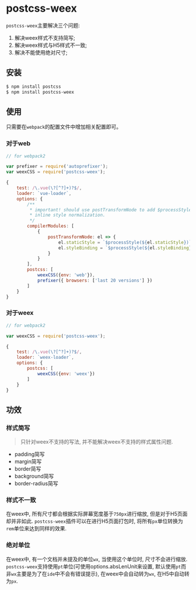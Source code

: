 # postcss-weex

`postcss-weex`主要解决三个问题:

1. 解决weex样式不支持简写;
2. 解决weex样式与H5样式不一致;
3. 解决不能使用绝对尺寸;

## 安装

```bash
$ npm install postcss
$ npm install postcss-weex
```

## 使用

只需要在`webpack`的配置文件中增加相关配置即可。

### 对于web

```javascript
// for webpack2

var prefixer = require('autoprefixer');
var weexCSS = require('postcss-weex');

{
    test: /\.vue(\?[^?]+)?$/,
    loader: `vue-loader`,
    options: {
        /**
         * important! should use postTransformNode to add $processStyle for
         * inline style normalization.
         */
        compilerModules: [
            {
                postTransformNode: el => {
                    el.staticStyle = `$processStyle(${el.staticStyle})`;
                    el.styleBinding = `$processStyle(${el.styleBinding})`;
                }
            }
        ],
        postcss: [
            weexCSS({env: 'web'}),
            prefixer({ browsers: ['last 20 versions'] })
        ]
    }
}
```

### 对于weex

```javascript
// for webpack2

var weexCSS = require('postcss-weex');

{
    test: /\.vue(\?[^?]+)?$/,
    loader: `weex-loader`,
    options: {
        postcss: [
            weexCSS({env: 'weex'})
        ]
    }
}
```

## 功效

### 样式简写

> 只针对weex不支持的写法, 并不能解决weex不支持的样式属性问题.

* padding简写
* margin简写
* border简写
* background简写
* border-radius简写

### 样式不一致

在weex中, 所有尺寸都会根据实际屏幕宽度基于`750px`进行缩放, 但是对于H5页面却并非如此. `postcss-weex`插件可以在进行H5页面打包时, 将所有`px`单位转换为`rem`单位来达到同样的效果.

### 绝对单位

在weex中, 有一个文档并未提及的单位`wx`, 当使用这个单位时, 尺寸不会进行缩放. `postcss-weex`支持使用`pt`单位(可使用options.absLenUnit来设置, 默认使用`pt`而非`wx`主要是为了在`ide`中不会有错误提示), 在weex中会自动转为`wx`, 在H5中自动转为`px`.
